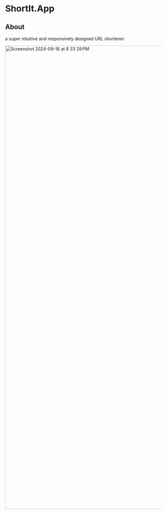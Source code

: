 # ShortIt.App

## About
a super intuitive and responsively designed URL shortener

<img width="1500" alt="Screenshot 2024-09-16 at 8 33 29 PM" src="https://github.com/user-attachments/assets/962e05ab-18e5-469d-8ad2-eb9cfe1376f2">

